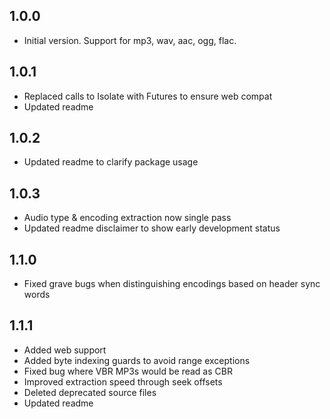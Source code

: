## 1.0.0

- Initial version. Support for mp3, wav, aac, ogg, flac.

## 1.0.1
- Replaced calls to Isolate with Futures to ensure web compat
- Updated readme

## 1.0.2
- Updated readme to clarify package usage

## 1.0.3
- Audio type & encoding extraction now single pass
- Updated readme disclaimer to show early development status

## 1.1.0
- Fixed grave bugs when distinguishing encodings based on header sync words

## 1.1.1
- Added web support
- Added byte indexing guards to avoid range exceptions
- Fixed bug where VBR MP3s would be read as CBR
- Improved extraction speed through seek offsets
- Deleted deprecated source files
- Updated readme
